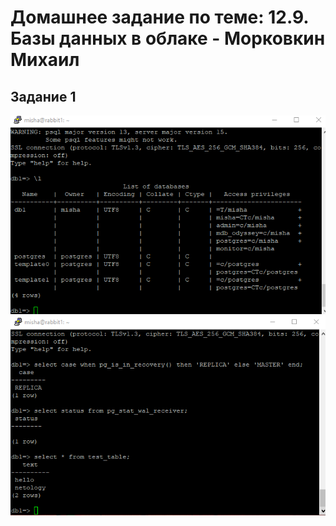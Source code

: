 # Домашнее задание по теме: 12.9. Базы данных в облаке - Морковкин Михаил
## Задание 1

![alt text](https://github.com/pseudowind/gitlab-hw/blob/main/img/12.9/1.png)
![alt text](https://github.com/pseudowind/gitlab-hw/blob/main/img/12.9/2.png)
